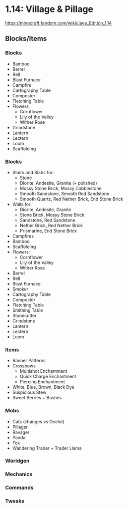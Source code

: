 # 1.14: Village & Pillage
https://minecraft.fandom.com/wiki/Java_Edition_1.14

## Blocks/Items

### Blocks
- Bamboo
- Barrel
- Bell
- Blast Furnace
- Campfire
- Cartography Table
- Composter
- Fletching Table
- Flowers
  - Cornflower
  - Lily of the Valley
  - Wither Rose
- Grindstone
- Lantern
- Lectern
- Loom
- Scaffolding













### Blocks
- Stairs and Slabs for:
  - Stone
  - Diorite, Andesite, Granite (+ polished)
  - Mossy Stone Brick, Mossy Cobblestone
  - Smooth Sandstone, Smooth Red Sandstone
  - Smooth Quartz, Red Nether Brick, End Stone Brick
- Walls for:
  - Diorite, Andesite, Granite
  - Stone Brick, Mossy Stone Brick
  - Sandstone, Red Sandstone
  - Nether Brick, Red Nether Brick
  - Prismarine, End Stone Brick
- Campfires
- Bamboo
- Scaffolding
- Flowers:
  - Cornflower
  - Lily of the Valley
  - Wither Rose
- Barrel
- Bell
- Blast Furnace
- Smoker
- Cartography Table
- Composter
- Fletching Table
- Smithing Table
- Stonecutter
- Grindstone
- Lantern
- Lectern
- Loom

### Items
- Banner Patterns
- Crossbows
  - Multishot Enchantment
  - Quick Charge Enchantment
  - Piercing Enchantment
- White, Blue, Brown, Black Dye
- Suspicious Stew
- Sweet Berries + Bushes

### Mobs
- Cats (changes vs Ocelot)
- Pillager
- Ravager
- Panda
- Fox
- Wandering Trader + Trader Llama

### Worldgen

### Mechanics

### Commands

### Tweaks
